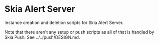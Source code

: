 Skia Alert Server
=================

Instance creation and deletion scripts for Skia Alert Server.

Note that there aren't any setup or push scripts as all of that is handled by
Skia Push. See ../../push/DESIGN.md.

